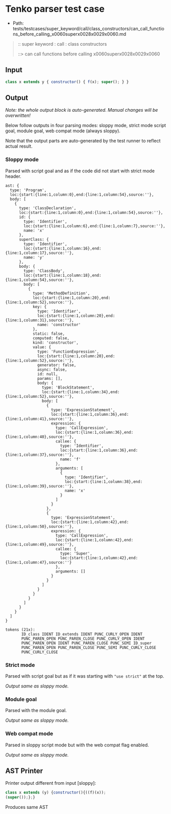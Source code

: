 # Tenko parser test case

- Path: tests/testcases/super_keyword/call/class_constructors/can_call_functions_before_calling_x0060superx0028x0029x0060.md

> :: super keyword : call : class constructors
>
> ::> can call functions before calling x0060superx0028x0029x0060

## Input

`````js
class x extends y { constructor() { f(x); super(); } }
`````

## Output

_Note: the whole output block is auto-generated. Manual changes will be overwritten!_

Below follow outputs in four parsing modes: sloppy mode, strict mode script goal, module goal, web compat mode (always sloppy).

Note that the output parts are auto-generated by the test runner to reflect actual result.

### Sloppy mode

Parsed with script goal and as if the code did not start with strict mode header.

`````
ast: {
  type: 'Program',
  loc:{start:{line:1,column:0},end:{line:1,column:54},source:''},
  body: [
    {
      type: 'ClassDeclaration',
      loc:{start:{line:1,column:0},end:{line:1,column:54},source:''},
      id: {
        type: 'Identifier',
        loc:{start:{line:1,column:6},end:{line:1,column:7},source:''},
        name: 'x'
      },
      superClass: {
        type: 'Identifier',
        loc:{start:{line:1,column:16},end:{line:1,column:17},source:''},
        name: 'y'
      },
      body: {
        type: 'ClassBody',
        loc:{start:{line:1,column:18},end:{line:1,column:54},source:''},
        body: [
          {
            type: 'MethodDefinition',
            loc:{start:{line:1,column:20},end:{line:1,column:52},source:''},
            key: {
              type: 'Identifier',
              loc:{start:{line:1,column:20},end:{line:1,column:31},source:''},
              name: 'constructor'
            },
            static: false,
            computed: false,
            kind: 'constructor',
            value: {
              type: 'FunctionExpression',
              loc:{start:{line:1,column:20},end:{line:1,column:52},source:''},
              generator: false,
              async: false,
              id: null,
              params: [],
              body: {
                type: 'BlockStatement',
                loc:{start:{line:1,column:34},end:{line:1,column:52},source:''},
                body: [
                  {
                    type: 'ExpressionStatement',
                    loc:{start:{line:1,column:36},end:{line:1,column:41},source:''},
                    expression: {
                      type: 'CallExpression',
                      loc:{start:{line:1,column:36},end:{line:1,column:40},source:''},
                      callee: {
                        type: 'Identifier',
                        loc:{start:{line:1,column:36},end:{line:1,column:37},source:''},
                        name: 'f'
                      },
                      arguments: [
                        {
                          type: 'Identifier',
                          loc:{start:{line:1,column:38},end:{line:1,column:39},source:''},
                          name: 'x'
                        }
                      ]
                    }
                  },
                  {
                    type: 'ExpressionStatement',
                    loc:{start:{line:1,column:42},end:{line:1,column:50},source:''},
                    expression: {
                      type: 'CallExpression',
                      loc:{start:{line:1,column:42},end:{line:1,column:49},source:''},
                      callee: {
                        type: 'Super',
                        loc:{start:{line:1,column:42},end:{line:1,column:47},source:''}
                      },
                      arguments: []
                    }
                  }
                ]
              }
            }
          }
        ]
      }
    }
  ]
}

tokens (21x):
       ID_class IDENT ID_extends IDENT PUNC_CURLY_OPEN IDENT
       PUNC_PAREN_OPEN PUNC_PAREN_CLOSE PUNC_CURLY_OPEN IDENT
       PUNC_PAREN_OPEN IDENT PUNC_PAREN_CLOSE PUNC_SEMI ID_super
       PUNC_PAREN_OPEN PUNC_PAREN_CLOSE PUNC_SEMI PUNC_CURLY_CLOSE
       PUNC_CURLY_CLOSE
`````

### Strict mode

Parsed with script goal but as if it was starting with `"use strict"` at the top.

_Output same as sloppy mode._

### Module goal

Parsed with the module goal.

_Output same as sloppy mode._

### Web compat mode

Parsed in sloppy script mode but with the web compat flag enabled.

_Output same as sloppy mode._

## AST Printer

Printer output different from input [sloppy]:

````js
class x extends (y) {constructor(){((f)(x));
(super());};}
````

Produces same AST
